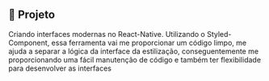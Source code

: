 ## :page_with_curl: Projeto

Criando interfaces modernas no React-Native.
Utilizando o Styled-Component, essa ferramenta vai me proporcionar um código limpo, me ajuda a separar a lógica da interface da estilização, conseguentemente me proporcionando uma fácil manutenção de código e também ter flexibilidade para desenvolver as interfaces 